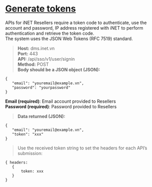 # [Generate tokens](#Authentication)
APIs for iNET Resellers require a token code to authenticate, use the account and password, IP address registered with iNET to perform authentication and retrieve the token code.  
The system uses the JSON Web Tokens (RFC 7519) standard. 

> **Host:** dms.inet.vn  
> **Port:** 443  
> **API:** /api/sso/v1/user/signin  
> **Method:** POST  
> **Body should be a JSON object (JSON):**   
```
{
   "email": "youremail@example.vn",
   "password": "yourpassword"
}
```
**Email (required)**: Email account provided to Resellers  
**Password (required)**: Password provided to Resellers

> **Data returned (JSON):**   
```
{
   "email": "youremail@example.vn",
   "token": "xxx"
}
```
> Use the received token string to set the headers for each API’s submission:  
```
{ headers: 
   {
       token: xxx
   }
}
```
